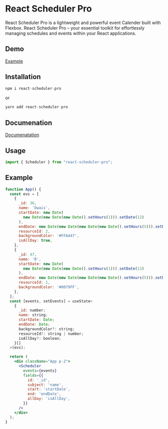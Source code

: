 # React Scheduler Pro

React Scheduler Pro is a lightweight and powerful event Calender built with Flexbox. React Scheduler Pro – your essential toolkit for effortlessly managing schedules and events within your React applications.

## Demo

[Example](https://react-scheduler-pro.vercel.app/examples/simple)

## Installation

```jsx
npm i react-scheduler-pro
```

or

```jsx
yarn add react-scheduler-pro
```

## Documenation

[Documenatation](https://react-scheduler-pro.vercel.app/docs)

## Usage

```jsx
import { Scheduler } from "react-scheduler-pro";
```

## Example

```jsx
function App() {
  const evs = [
    {
      _id: 36,
      name: 'Owais',
      startDate: new Date(
        new Date(new Date(new Date().setHours(1))).setDate(12)
      ),
      endDate: new Date(new Date(new Date(new Date().setHours(5))).setDate(15)),
      resourceId: 2,
      backgroundColor: '#FFA447',
      isAllDay: true,
    },
    {
      _id: 47,
      name: 'B',
      startDate: new Date(
        new Date(new Date(new Date().setHours(1))).setDate(13)
      ),
      endDate: new Date(new Date(new Date(new Date().setHours(5))).setDate(31)),
      resourceId: 1,
      backgroundColor: '#0079FF',
    },
  ];
  const [events, setEvents] = useState<
    {
      _id: number;
      name: string;
      startDate: Date;
      endDate: Date;
      backgroundColor?: string;
      resourceId?: string | number;
      isAllDay?: boolean;
    }[]
  >(evs);

  return (
    <div className="App p-2">
      <Scheduler
        events={events}
        fields={{
          id: '_id',
          subject: 'name',
          start: 'startDate',
          end: 'endDate',
          allDay: 'isAllDay',
        }}
      />
    </div>
  );
}
```
